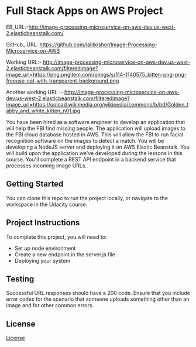 # Full Stack Apps on AWS Project

EB_URL:-http://image-processing-microservice-on-aws-dev.us-west-2.elasticbeanstalk.com/

GitHub_ URL: https://github.com/lalitkishor/Image-Processing-Microservice-on-AWS

Working URL:- http://image-processing-microservice-on-aws-dev.us-west-2.elasticbeanstalk.com/filteredimage?image_url=https://png.pngitem.com/pimgs/s/114-1140575_kitten-png-png-freeuse-cat-with-transparent-background.png

Another working URL :- http://image-processing-microservice-on-aws-dev.us-west-2.elasticbeanstalk.com/filteredimage?image_url=https://upload.wikimedia.org/wikipedia/commons/b/bd/Golden_tabby_and_white_kitten_n01.jpg

You have been hired as a software engineer to develop an application that will help the FBI find missing people.  The application will upload images to the FBI cloud database hosted in AWS. This will allow the FBI to run facial recognition software on the images to detect a match. You will be developing a NodeJS server and deploying it on AWS Elastic Beanstalk. 
You will build upon the application we've developed during the lessons in this course. You'll complete a REST API endpoint in a backend service that processes incoming image URLs.

## Getting Started

You can clone this repo to run the project locally, or navigate to the workspace in the Udacity course.

## Project Instructions

To complete this project, you will need to:

* Set up node environment
* Create a new endpoint in the server.js file
* Deploying your system

## Testing

Successful URL responses should have a 200 code. Ensure that you include error codes for the scenario that someone uploads something other than an image and for other common errors.

## License

[License](LICENSE.txt)
